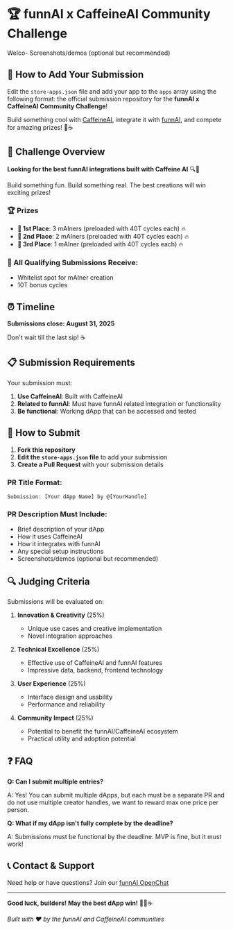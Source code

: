 # 🏆 funnAI x CaffeineAI Community Challenge

Welco- Screenshots/demos (optional but recommended)

## 📝 How to Add Your Submission

Edit the `store-apps.json` file and add your app to the `apps` array using the following format: the official submission repository for the **funnAI x CaffeineAI Community Challenge**! 

Build something cool with [CaffeineAI](https://caffeine.ai), integrate it with [funnAI](https://funnai.onicai.com), and compete for amazing prizes! 🦜☕

## 🎯 Challenge Overview

**Looking for the best funnAI integrations built with Caffeine AI** 🔍🦜

Build something fun. Build something real. The best creations will win exciting prizes!

### 🏆 Prizes

- **🥇 1st Place**: 3 mAIners (preloaded with 40T cycles each) 🔥
- **🥈 2nd Place**: 2 mAIners (preloaded with 40T cycles each) 🔥  
- **🥉 3rd Place**: 1 mAIner (preloaded with 40T cycles each) 🔥

### 💫 All Qualifying Submissions Receive:
- Whitelist spot for mAIner creation
- 10T bonus cycles

## ⏰ Timeline

**Submissions close: August 31, 2025**

Don't wait till the last sip! ☕

## 📋 Submission Requirements

Your submission must:
1. **Use CaffeineAI**: Built with CaffeineAI
2. **Related to funnAI**: Must have funnAI related integration or functionality
3. **Be functional**: Working dApp that can be accessed and tested

## 🚀 How to Submit

1. **Fork this repository**
2. **Edit the `store-apps.json` file** to add your submission
3. **Create a Pull Request** with your submission details

### PR Title Format:
```
Submission: [Your dApp Name] by @[YourHandle]
```

### PR Description Must Include:
- Brief description of your dApp
- How it uses CaffeineAI
- How it integrates with funnAI
- Any special setup instructions
- Screenshots/demos (optional but recommended)

## 🔍 Judging Criteria

Submissions will be evaluated on:

1. **Innovation & Creativity** (25%)
   - Unique use cases and creative implementation
   - Novel integration approaches

2. **Technical Excellence** (25%)
   - Effective use of CaffeineAI and funnAI features
   - Impressive data, backend, frontend technology

3. **User Experience** (25%)
   - Interface design and usability
   - Performance and reliability

4. **Community Impact** (25%)
   - Potential to benefit the funnAI/CaffeineAI ecosystem
   - Practical utility and adoption potential

## ❓ FAQ

**Q: Can I submit multiple entries?**

A: Yes! You can submit multiple dApps, but each must be a separate PR and do not use multiple creator handles, we want to reward max one price per person.

**Q: What if my dApp isn't fully complete by the deadline?**

A: Submissions must be functional by the deadline. MVP is fine, but it must work!



## 📞 Contact & Support

Need help or have questions? Join our [funnAI OpenChat](https://oc.app/community/mepna-eqaaa-aaaar-bclua-cai/channel/2881126157/?ref=6e3y2-4yaaa-aaaaf-araya-cai)

---

**Good luck, builders! May the best dApp win!** 🚀🦜☕

*Built with ❤️ by the funnAI and CaffeineAI communities*